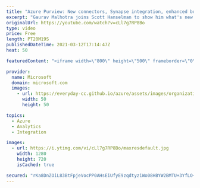 ```yaml
---
title: "Azure Purview: New connectors, Synapse integration, enhanced business glossary, etc. | Azure Friday"
excerpt: "Gaurav Malhotra joins Scott Hanselman to show him what's new in Azure Purview since it was released in public preview in December 2020. Azure Purview is a unified data governance service that helps you manage and govern your on-premises, multicloud, and software-as-a-service (SaaS) data. Easily create"
originalUrl: https://youtube.com/watch?v=cLl7g7RP8Bo
type: video
price: Free
length: PT20M19S
publishedDateTime: 2021-03-12T17:14:47Z
heat: 50

featuredContent: "<iframe width=\"800\" height=\"500\" frameborder=\"0\" src=\"https://www.youtube.com/embed/cLl7g7RP8Bo\" allow=\"accelerometer; autoplay; encrypted-media; gyroscope; picture-in-picture\" allowfullscreen></iframe>"

provider:
  name: Microsoft
  domain: microsoft.com
  images:
    - url: https://everyday-cc.github.io/azure/assets/images/organizations/microsoft.com-50x50.jpg
      width: 50
      height: 50

topics:
  - Azure
  - Analytics
  - Integration

images:
  - url: https://i.ytimg.com/vi/cLl7g7RP8Bo/maxresdefault.jpg
    width: 1280
    height: 720
    isCached: true

secured: "rKa8DnZOiL83BtFpjeVocPP0AHsEiUfyE9zqdtyziWo08HBYW2BMTU+3YfLO+cznyi1fcLloCaiUNMXfEDn1RJ9wT+3P0dXbdSNGsMlXbJs4YdbqWmKuuSPwYolt5m3Jl6SoNEIwPDLe/nQr0S4OyyRfsQ20LBamyOLfW41HZPVip7auua+Qu5ODXInaDcoCwT2ykWfmrXvPuDmZJjHG060gYYUVEFaNHAP3iYb5WcWW+0v0teDL+AuTRiVOSvtfNk3qoIviGdlMJ27BdevcDtbtqWuaWZ9uPD3UXZaM6AjgmYUfrSK8PTIYE0XCKs5bo048lgD7np12RYXxQKVDns4Mz6bLCEaHCUEuQiQOThgvLsQ9MGTz1dy+2eNmvLjOveVquTgnakEGyH+9nZwmuPYmn7HQKXKBNM8LfuXujZQ=;Rk0wKrVFUrix6beT7FkGeQ=="
---
```


